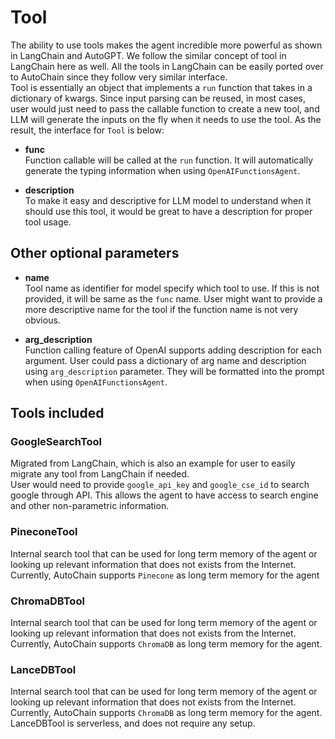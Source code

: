 # Tool

The ability to use tools makes the agent incredible more powerful as shown in LangChain and
AutoGPT. We follow the similar concept of tool in LangChain here as well.
All the tools in LangChain can be easily ported over to AutoChain since they follow very
similar interface.  
Tool is essentially an object that implements a `run` function that takes in a dictionary of
kwargs. Since input parsing can be reused, in most cases, user would just need to pass the
callable function to create a new tool, and LLM will generate the inputs on the fly when it
needs to use the tool. As the result, the interface for `Tool` is below:

- **func**  
Function callable will be called at the `run` function. It will automatically generate the
typing information when using `OpenAIFunctionsAgent`.

- **description**  
To make it easy and descriptive for LLM model to understand when it should use this tool, it
would be great to have a description for proper tool usage.

## Other optional parameters

- **name**  
Tool name as identifier for model specify which tool to use. If this is not provided, it will
be same as the `func` name. User might want to provide a more descriptive name for the tool if
the function name is not very obvious.  

- **arg_description**  
Function calling feature of OpenAI supports adding description for each argument. User could
pass a dictionary of arg name and description using `arg_description` parameter. They will be
formatted into the prompt when using `OpenAIFunctionsAgent`. 


## Tools included
### GoogleSearchTool
Migrated from LangChain, which is also an example for user to easily migrate any tool from 
LangChain if needed.  
User would need to provide `google_api_key` and `google_cse_id` to 
search google through API. This allows the agent to have access to search engine and other 
non-parametric information.  

### PineconeTool
Internal search tool that can be used for long term memory of the agent or looking up relevant 
information that does not exists from the Internet. Currently, AutoChain supports `Pinecone` as 
long term memory for the agent


### ChromaDBTool
Internal search tool that can be used for long term memory of the agent or looking up relevant
information that does not exists from the Internet. Currently, AutoChain supports `ChromaDB` as
long term memory for the agent.

### LanceDBTool
Internal search tool that can be used for long term memory of the agent or looking up relevant
information that does not exists from the Internet. Currently, AutoChain supports `ChromaDB` as
long term memory for the agent. LanceDBTool is serverless, and does not require any setup.